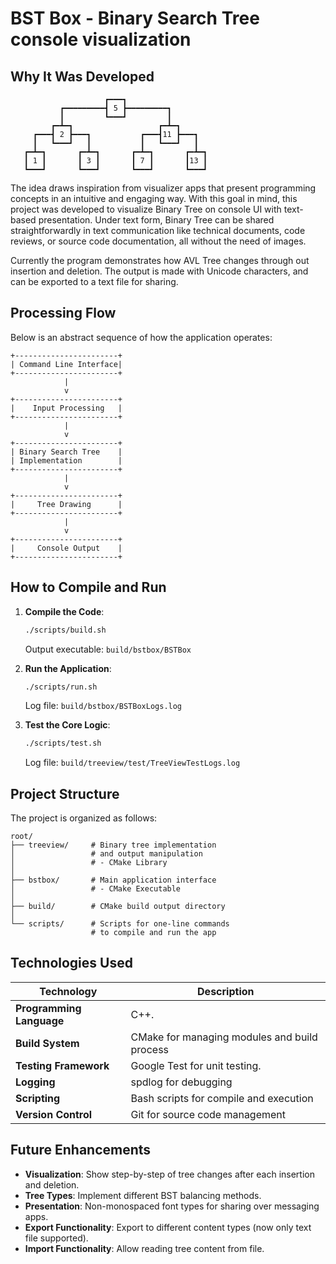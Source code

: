 # BST Box - Binary Search Tree console visualization

## Why It Was Developed

```
                     ┏━━━┓                     
           ┏━━━━━━━━━┫ 5 ┣━━━━━━━━━┓           
           ┃         ┗━━━┛         ┃           
         ┏━┻━┓                   ┏━┻━┓         
     ┏━━━┫ 2 ┣━━━┓           ┏━━━┫11 ┣━━━┓     
     ┃   ┗━━━┛   ┃           ┃   ┗━━━┛   ┃     
   ┏━┻━┓       ┏━┻━┓       ┏━┻━┓       ┏━┻━┓   
   ┃ 1 ┃       ┃ 3 ┃       ┃ 7 ┃       ┃13 ┃   
   ┗━━━┛       ┗━━━┛       ┗━━━┛       ┗━━━┛
```

The idea draws inspiration from visualizer apps that present programming concepts in
an intuitive and engaging way. With this goal in mind, this project was developed to
visualize Binary Tree on console UI with text-based presentation. Under text form, Binary Tree can be shared straightforwardly in text communication like technical documents, code reviews, or source code documentation, all without the need of images.

Currently the program demonstrates how AVL Tree changes through out insertion and deletion. The output is made with Unicode characters, and can be exported to a text file for sharing.

## Processing Flow

Below is an abstract sequence of how the application operates:

```
+-----------------------+
| Command Line Interface|
+-----------------------+
            |
            v
+-----------------------+
|    Input Processing   |
+-----------------------+
            |
            v
+-----------------------+
| Binary Search Tree    |
| Implementation        |
+-----------------------+
            |
            v
+-----------------------+
|     Tree Drawing      |
+-----------------------+
            |
            v
+-----------------------+
|     Console Output    |
+-----------------------+
```

## How to Compile and Run

1. **Compile the Code**:
   ```bash
   ./scripts/build.sh
   ```
   Output executable: `build/bstbox/BSTBox`

1. **Run the Application**:
   ```bash
   ./scripts/run.sh
   ```
   Log file: `build/bstbox/BSTBoxLogs.log`

1. **Test the Core Logic**:
   ```bash
   ./scripts/test.sh
   ```
   Log file: `build/treeview/test/TreeViewTestLogs.log`

## Project Structure

The project is organized as follows:

```
root/
├── treeview/     # Binary tree implementation 
│                 # and output manipulation
│                 # - CMake Library
│
├── bstbox/       # Main application interface
│                 # - CMake Executable
│
├── build/        # CMake build output directory
│
└── scripts/      # Scripts for one-line commands                 
                  # to compile and run the app

```

## Technologies Used

| **Technology**         | **Description**                                   |
|-------------------------|---------------------------------------------------|
| **Programming Language**| C++.                                              |
| **Build System**        | CMake for managing modules and build process                |
| **Testing Framework**   | Google Test for unit testing.                     |
| **Logging**       | spdlog for debugging                                           |
| **Scripting**   | Bash scripts for compile and execution           |
| **Version Control**     | Git for source code management                   |

## Future Enhancements
- **Visualization**: Show step-by-step of tree changes after each insertion and deletion.
- **Tree Types**: Implement different BST balancing methods.
- **Presentation**: Non-monospaced font types for sharing over messaging apps.
- **Export Functionality**: Export to different content types (now only text file supported).
- **Import Functionality**: Allow reading tree content from file.